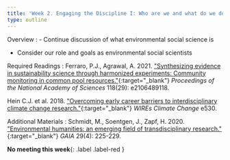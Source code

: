 ```yaml
---
title: 'Week 2. Engaging the Discipline I: Who are we and what do we do as environmental social scientists? (Aug 28)'
type: outline
---
```


Overview
: - Continue discussion of what environmental social science is
  - Consider our role and goals as environmental social scientists

Required Readings
: Ferraro, P.J., Agrawal, A. 2021. ["Synthesizing evidence in sustainability science through harmonized experiments: Community monitoring in common pool resources."](https://doi.org/10.1073/pnas.2106489118){:target="_blank"} _Proceedings of the National Academy of Sciences_ 118(29): e2106489118.
  
  Hein C.J. et al. 2018. ["Overcoming early career barriers to interdisciplinary climate change research."](https://doi.org/10.1002/wcc.530){:target="_blank"} _WIREs Climate Change_ e530.

Additional Materials
: Schmidt, M., Soentgen, J., Zapf, H. 2020. ["Environmental humanities: an emerging field of transdisciplinary research."](https://doi.org/10.14512/gaia.29.4.6){:target="_blank"} _GAIA_ 29(4): 225-229.
  
**No meeting this week**{: .label .label-red }
